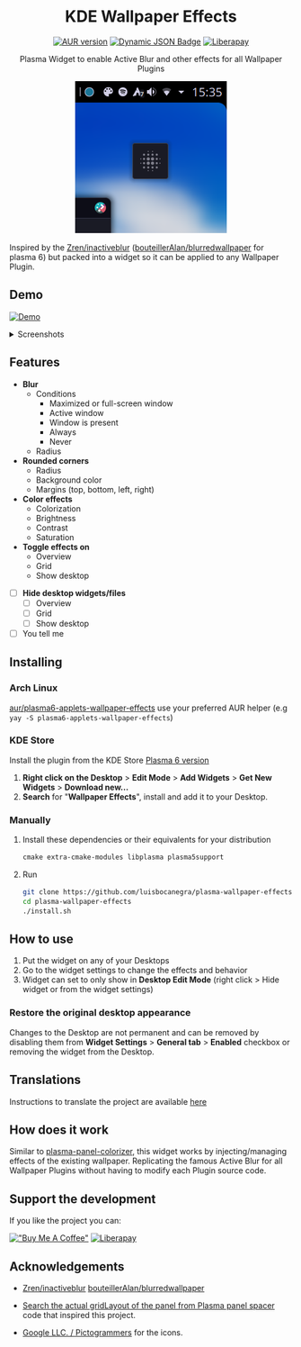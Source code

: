 <div align="center">

# KDE Wallpaper Effects

[![AUR version](https://img.shields.io/aur/version/plasma6-applets-wallpaper-effects?style=for-the-badge&logo=archlinux&labelColor=2d333b&color=1f425f)](https://aur.archlinux.org/packages/plasma6-applets-wallpaper-effects)
[![Dynamic JSON Badge](https://img.shields.io/badge/dynamic/json?url=https%3A%2F%2Fraw.githubusercontent.com%2Fluisbocanegra%2Fplasma-wallpaper-effects%2Fmain%2Fpackage%2Fmetadata.json&query=KPlugin.Version&style=for-the-badge&color=1f425f&labelColor=2d333b&logo=kde&label=KDE%20Store)](https://store.kde.org/p/2145723)
[![Liberapay](https://img.shields.io/liberapay/patrons/luisbocanegra?style=for-the-badge&logo=liberapay&logoColor=%23F6C814&labelColor=%232D333B&label=supporters)](https://liberapay.com/luisbocanegra/)

Plasma Widget to enable Active Blur and other effects for all Wallpaper Plugins

![icon](screenshots/icon.png)

</div>

Inspired by the [Zren/inactiveblur](https://github.com/Zren/plasma-wallpapers/tree/master/inactiveblur) ([bouteillerAlan/blurredwallpaper](https://github.com/bouteillerAlan/blurredwallpaper) for plasma 6) but packed into a widget so it can be applied to any Wallpaper Plugin.

## Demo

[![Demo](https://img.shields.io/badge/watch%20on%20youtube-demo?style=for-the-badge&logo=youtube&logoColor=white&labelColor=%23c30000&color=%23222222
)](https://youtu.be/fdTAewwZLVs)

<details>
    <summary>Screenshots</summary>

![tooltip](screenshots/settings.png)

</details>

## Features

- **Blur**
  - Conditions
    - Maximized or full-screen window
    - Active window
    - Window is present
    - Always
    - Never
  - Radius
- **Rounded corners**
  - Radius
  - Background color
  - Margins (top, bottom, left, right)
- **Color effects**
  - Colorization
  - Brightness
  - Contrast
  - Saturation
- **Toggle effects on**
  - Overview
  - Grid
  - Show desktop
- [ ] **Hide desktop widgets/files**
  - [ ] Overview
  - [ ] Grid
  - [ ] Show desktop
- [ ] You tell me

## Installing

### Arch Linux

[aur/plasma6-applets-wallpaper-effects](https://aur.archlinux.org/packages/plasma6-applets-wallpaper-effects) use your preferred AUR helper (e.g `yay -S plasma6-applets-wallpaper-effects`)

### KDE Store

Install the plugin from the KDE Store [Plasma 6 version](https://store.kde.org/p/2145723)

1. **Right click on the Desktop** > **Edit Mode** > **Add Widgets** > **Get New Widgets** > **Download new...**
2. **Search** for "**Wallpaper Effects**", install and add it to your Desktop.

### Manually

  1. Install these dependencies or their equivalents for your distribution

      ```txt
      cmake extra-cmake-modules libplasma plasma5support
      ```

  2. Run

      ```sh
      git clone https://github.com/luisbocanegra/plasma-wallpaper-effects
      cd plasma-wallpaper-effects
      ./install.sh
      ```

## How to use

1. Put the widget on any of your Desktops
2. Go to the widget settings to change the effects and behavior
3. Widget can set to only show in **Desktop Edit Mode** (right click > Hide widget or from the widget settings)

### Restore the original desktop appearance

Changes to the Desktop are not permanent and can be removed by disabling them from **Widget Settings** > **General tab** > **Enabled** checkbox or removing the widget from the Desktop.

## Translations

Instructions to translate the project are available [here](https://github.com/luisbocanegra/plasma-wallpaper-effects/blob/main/package/translate/ReadMe.md)

## How does it work

Similar to [plasma-panel-colorizer](https://github.com/luisbocanegra/plasma-panel-colorizer), this widget works by injecting/managing effects of the existing wallpaper. Replicating the famous Active Blur for all Wallpaper Plugins without having to modify each Plugin source code.

## Support the development

If you like the project you can:

[!["Buy Me A Coffee"](https://img.shields.io/badge/Buy%20me%20a%20coffe-supporter?logo=buymeacoffee&logoColor=%23282828&labelColor=%23FF803F&color=%23FF803F)](https://www.buymeacoffee.com/luisbocanegra) [![Liberapay](https://img.shields.io/badge/Become%20a%20supporter-supporter?logo=liberapay&logoColor=%23282828&labelColor=%23F6C814&color=%23F6C814)](https://liberapay.com/luisbocanegra/)

## Acknowledgements

- [Zren/inactiveblur](https://github.com/Zren/plasma-wallpapers/tree/master/inactiveblur) [bouteillerAlan/blurredwallpaper](https://github.com/bouteillerAlan/blurredwallpaper)

- [Search the actual gridLayout of the panel from Plasma panel spacer](https://invent.kde.org/plasma/plasma-workspace/-/blob/Plasma/5.27/applets/panelspacer/package/contents/ui/main.qml?ref_type=heads#L37) code that inspired this project.

- [Google LLC. / Pictogrammers](https://pictogrammers.com/library/mdi/) for the icons.
